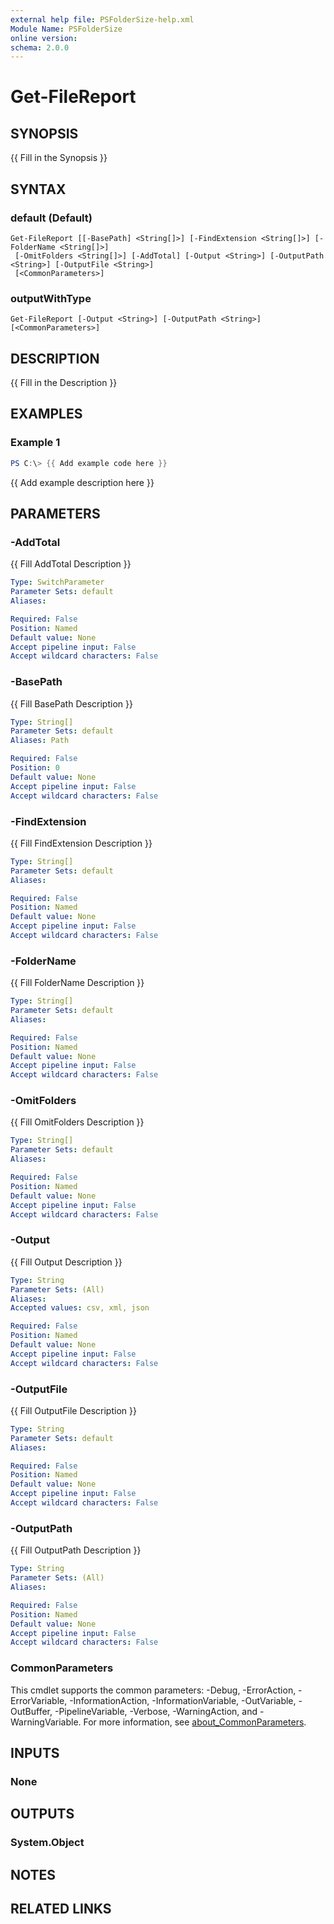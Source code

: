 ```yaml
---
external help file: PSFolderSize-help.xml
Module Name: PSFolderSize
online version:
schema: 2.0.0
---
```


# Get-FileReport

## SYNOPSIS
{{ Fill in the Synopsis }}

## SYNTAX

### default (Default)
```
Get-FileReport [[-BasePath] <String[]>] [-FindExtension <String[]>] [-FolderName <String[]>]
 [-OmitFolders <String[]>] [-AddTotal] [-Output <String>] [-OutputPath <String>] [-OutputFile <String>]
 [<CommonParameters>]
```

### outputWithType
```
Get-FileReport [-Output <String>] [-OutputPath <String>] [<CommonParameters>]
```

## DESCRIPTION
{{ Fill in the Description }}

## EXAMPLES

### Example 1
```powershell
PS C:\> {{ Add example code here }}
```

{{ Add example description here }}

## PARAMETERS

### -AddTotal
{{ Fill AddTotal Description }}

```yaml
Type: SwitchParameter
Parameter Sets: default
Aliases:

Required: False
Position: Named
Default value: None
Accept pipeline input: False
Accept wildcard characters: False
```

### -BasePath
{{ Fill BasePath Description }}

```yaml
Type: String[]
Parameter Sets: default
Aliases: Path

Required: False
Position: 0
Default value: None
Accept pipeline input: False
Accept wildcard characters: False
```

### -FindExtension
{{ Fill FindExtension Description }}

```yaml
Type: String[]
Parameter Sets: default
Aliases:

Required: False
Position: Named
Default value: None
Accept pipeline input: False
Accept wildcard characters: False
```

### -FolderName
{{ Fill FolderName Description }}

```yaml
Type: String[]
Parameter Sets: default
Aliases:

Required: False
Position: Named
Default value: None
Accept pipeline input: False
Accept wildcard characters: False
```

### -OmitFolders
{{ Fill OmitFolders Description }}

```yaml
Type: String[]
Parameter Sets: default
Aliases:

Required: False
Position: Named
Default value: None
Accept pipeline input: False
Accept wildcard characters: False
```

### -Output
{{ Fill Output Description }}

```yaml
Type: String
Parameter Sets: (All)
Aliases:
Accepted values: csv, xml, json

Required: False
Position: Named
Default value: None
Accept pipeline input: False
Accept wildcard characters: False
```

### -OutputFile
{{ Fill OutputFile Description }}

```yaml
Type: String
Parameter Sets: default
Aliases:

Required: False
Position: Named
Default value: None
Accept pipeline input: False
Accept wildcard characters: False
```

### -OutputPath
{{ Fill OutputPath Description }}

```yaml
Type: String
Parameter Sets: (All)
Aliases:

Required: False
Position: Named
Default value: None
Accept pipeline input: False
Accept wildcard characters: False
```

### CommonParameters
This cmdlet supports the common parameters: -Debug, -ErrorAction, -ErrorVariable, -InformationAction, -InformationVariable, -OutVariable, -OutBuffer, -PipelineVariable, -Verbose, -WarningAction, and -WarningVariable. For more information, see [about_CommonParameters](http://go.microsoft.com/fwlink/?LinkID=113216).

## INPUTS

### None

## OUTPUTS

### System.Object
## NOTES

## RELATED LINKS
